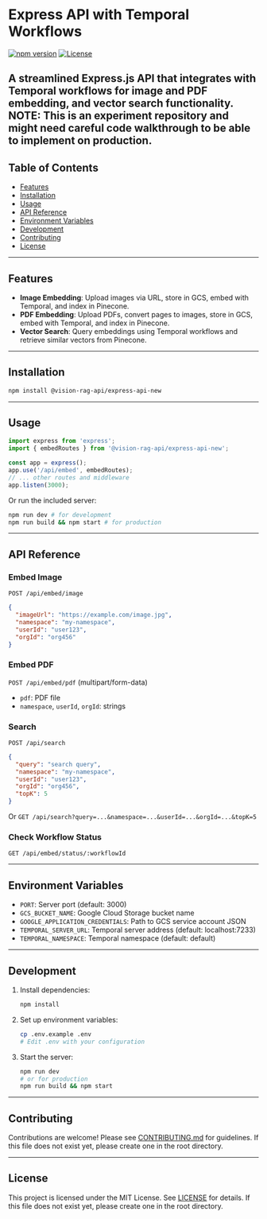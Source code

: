 # Express API with Temporal Workflows

[![npm version](https://img.shields.io/badge/npm-v1.0.0-blue)](https://www.npmjs.com/package/@vision-rag-api/express-api-new)
[![License](https://img.shields.io/badge/license-MIT-green)](#license)

A streamlined Express.js API that integrates with Temporal workflows for image and PDF embedding, and vector search functionality.
NOTE: This is an experiment repository and might need careful code walkthrough to be able to implement on production.
---

## Table of Contents
- [Features](#features)
- [Installation](#installation)
- [Usage](#usage)
- [API Reference](#api-reference)
- [Environment Variables](#environment-variables)
- [Development](#development)
- [Contributing](#contributing)
- [License](#license)

---

## Features
- **Image Embedding**: Upload images via URL, store in GCS, embed with Temporal, and index in Pinecone.
- **PDF Embedding**: Upload PDFs, convert pages to images, store in GCS, embed with Temporal, and index in Pinecone.
- **Vector Search**: Query embeddings using Temporal workflows and retrieve similar vectors from Pinecone.

---

## Installation

```bash
npm install @vision-rag-api/express-api-new
```

---

## Usage

```ts
import express from 'express';
import { embedRoutes } from '@vision-rag-api/express-api-new';

const app = express();
app.use('/api/embed', embedRoutes);
// ... other routes and middleware
app.listen(3000);
```

Or run the included server:

```bash
npm run dev # for development
npm run build && npm start # for production
```

---

## API Reference

### Embed Image
`POST /api/embed/image`
```json
{
  "imageUrl": "https://example.com/image.jpg",
  "namespace": "my-namespace",
  "userId": "user123",
  "orgId": "org456"
}
```

### Embed PDF
`POST /api/embed/pdf` (multipart/form-data)
- `pdf`: PDF file
- `namespace`, `userId`, `orgId`: strings

### Search
`POST /api/search`
```json
{
  "query": "search query",
  "namespace": "my-namespace",
  "userId": "user123",
  "orgId": "org456",
  "topK": 5
}
```
Or
`GET /api/search?query=...&namespace=...&userId=...&orgId=...&topK=5`

### Check Workflow Status
`GET /api/embed/status/:workflowId`

---

## Environment Variables
- `PORT`: Server port (default: 3000)
- `GCS_BUCKET_NAME`: Google Cloud Storage bucket name
- `GOOGLE_APPLICATION_CREDENTIALS`: Path to GCS service account JSON
- `TEMPORAL_SERVER_URL`: Temporal server address (default: localhost:7233)
- `TEMPORAL_NAMESPACE`: Temporal namespace (default: default)

---

## Development

1. Install dependencies:
   ```bash
   npm install
   ```
2. Set up environment variables:
   ```bash
   cp .env.example .env
   # Edit .env with your configuration
   ```
3. Start the server:
   ```bash
   npm run dev
   # or for production
   npm run build && npm start
   ```

---

## Contributing

Contributions are welcome! Please see [CONTRIBUTING.md](../../CONTRIBUTING.md) for guidelines. If this file does not exist yet, please create one in the root directory.

---

## License

This project is licensed under the MIT License. See [LICENSE](../../LICENSE) for details. If this file does not exist yet, please create one in the root directory.
